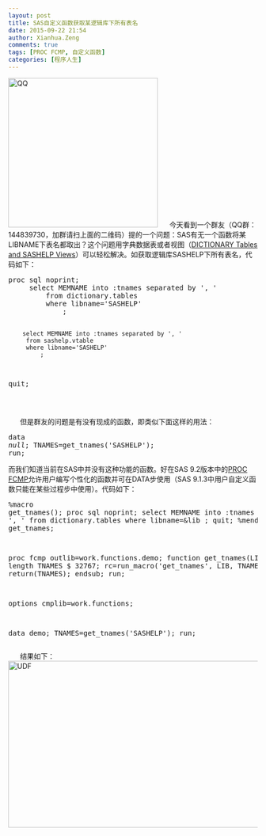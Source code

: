 ```yaml
---
layout: post
title: SAS自定义函数获取某逻辑库下所有表名
date: 2015-09-22 21:54
author: Xianhua.Zeng
comments: true
tags: [PROC FCMP, 自定义函数]
categories: [程序人生]
---
```

<p><a href="http://www.xianhuazeng.com/cn/wp-content/uploads/2015/09/QQ.jpg"><img class="aligncenter size-full wp-image-500" src="http://www.xianhuazeng.com/cn/wp-content/uploads/2015/09/QQ.jpg" alt="QQ" width="302" height="302" /></a>      今天看到一个群友（QQ群：144839730，加群请扫上面的二维码）提的一个问题：SAS有无一个函数将某LIBNAME下表名都取出？这个问题用字典数据表或者视图（<span style="text-decoration: underline;"><a href="http://support.sas.com/resources/papers/proceedings10/155-2010.pdf" target="_blank">DICTIONARY Tables and SASHELP Views</a></span>）可以轻松解决。如获取逻辑库SASHELP下所有表名，代码如下：<!--more--></p><pre lang="SAS">proc sql noprint;
     select MEMNAME into :tnames separated by ', '
         from dictionary.tables
         where libname='SASHELP'
		     ;

    	select MEMNAME into :tnames separated by ', '
         from sashelp.vtable
         where libname='SASHELP'
		     ;
 quit;

</pre><p>      但是群友的问题是有没有现成的函数，即类似下面这样的用法：</p><pre lang="SAS">data _null_;
    	TNAMES=get_tnames('SASHELP');
run;</pre><p>而我们知道当前在SAS中并没有这种功能的函数。好在SAS 9.2版本中的<span style="text-decoration: underline;"><a href="http://support.sas.com/documentation/cdl/en/proc/61895/HTML/default/a002890483.htm" target="_blank">PROC FCMP</a></span>允许用户编写个性化的函数并可在DATA步使用（SAS 9.1.3中用户自定义函数只能在某些过程步中使用）。代码如下：</p><pre lang="SAS">%macro get_tnames();
proc sql noprint;
    select MEMNAME into :tnames separated by ', '
        from dictionary.tables
        where libname=&amp;lib
    ;
quit;
%mend get_tnames;

proc fcmp outlib=work.functions.demo;
    function get_tnames(LIB $) $;
    length TNAMES $ 32767;
    rc=run_macro('get_tnames', LIB, TNAMES);
    return(TNAMES);
    endsub;
run;

options cmplib=work.functions;

data demo;
    TNAMES=get_tnames('SASHELP');
run;
</pre><p>      结果如下： <a href="http://www.xianhuazeng.com/cn/wp-content/uploads/2015/09/UDF.jpg"><img class="aligncenter size-full wp-image-510" src="http://www.xianhuazeng.com/cn/wp-content/uploads/2015/09/UDF.jpg" alt="UDF" width="767" height="337" /></a></p>
